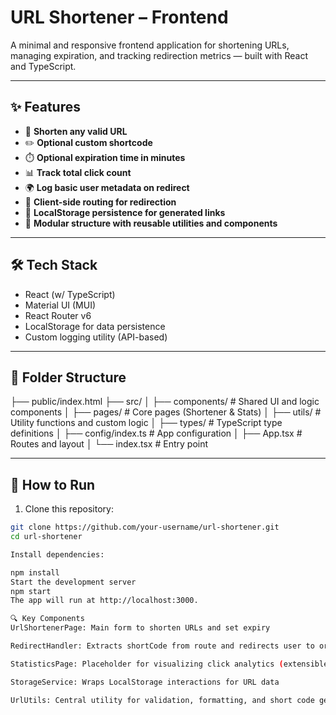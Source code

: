 # URL Shortener – Frontend

A minimal and responsive frontend application for shortening URLs, managing expiration, and tracking redirection metrics — built with React and TypeScript.

---

## ✨ Features

- 🔗 **Shorten any valid URL**
- ✏️ **Optional custom shortcode**
- ⏱️ **Optional expiration time in minutes**
- 📊 **Track total click count**
- 🌍 **Log basic user metadata on redirect**
- 🧭 **Client-side routing for redirection**
- 💾 **LocalStorage persistence for generated links**
- 🧩 **Modular structure with reusable utilities and components**

---

## 🛠 Tech Stack

- React (w/ TypeScript)
- Material UI (MUI)
- React Router v6
- LocalStorage for data persistence
- Custom logging utility (API-based)

---

## 🧩 Folder Structure

├── public/index.html
├── src/
│ ├── components/ # Shared UI and logic components
│ ├── pages/ # Core pages (Shortener & Stats)
│ ├── utils/ # Utility functions and custom logic
│ ├── types/ # TypeScript type definitions
│ ├── config/index.ts # App configuration
│ ├── App.tsx # Routes and layout
│ └── index.tsx # Entry point


---

## 🚀 How to Run

1. Clone this repository:
```bash
git clone https://github.com/your-username/url-shortener.git
cd url-shortener

Install dependencies:

npm install
Start the development server
npm start
The app will run at http://localhost:3000.

🔍 Key Components
UrlShortenerPage: Main form to shorten URLs and set expiry

RedirectHandler: Extracts shortCode from route and redirects user to original URL

StatisticsPage: Placeholder for visualizing click analytics (extensible)

StorageService: Wraps LocalStorage interactions for URL data

UrlUtils: Central utility for validation, formatting, and short code generation


